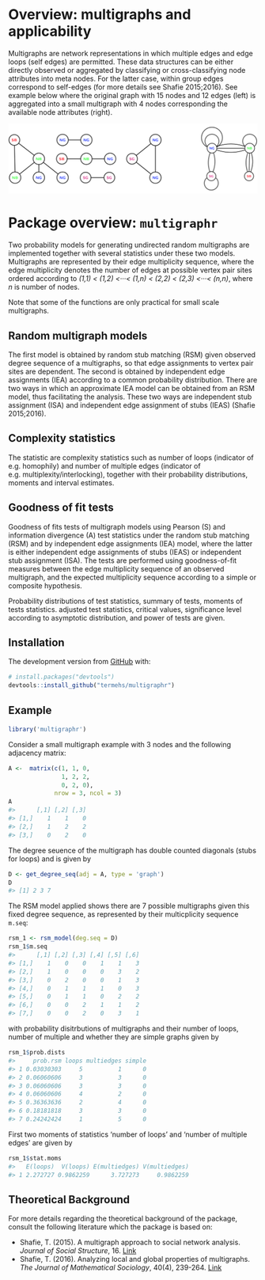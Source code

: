 
<!-- README.md is generated from README.Rmd. Please edit that file -->

# Overview: multigraphs and applicability

Multigraphs are network representations in which multiple edges and edge
loops (self edges) are permitted. These data structures can be either
directly observed or aggregated by classifying or cross-classifying node
attributes into meta nodes. For the latter case, within group edges
correspond to self-edges (for more details see Shafie 2015;2016). See
example below where the original graph with 15 nodes and 12 edges (left)
is aggregated into a small multigraph with 4 nodes corresponding the
available node attributes (right).

![](mg_ex.png)

# Package overview: `multigraphr`

Two probability models for generating undirected random multigraphs are
implemented together with several statistics under these two models.
Multigraphs are represented by their edge multiplicity sequence, where
the edge multiplicity denotes the number of edges at possible vertex
pair sites ordered according to *(1,1) \< (1,2) \<···\< (1,n) \< (2,2)
\< (2,3) \<···\< (n,n)*, where *n* is number of nodes.

Note that some of the functions are only practical for small scale
multigraphs.

## Random multigraph models

The first model is obtained by random stub matching (RSM) given observed
degree sequence of a multigraphs, so that edge assignments to vertex
pair sites are dependent. The second is obtained by independent edge
assignments (IEA) according to a common probability distribution. There
are two ways in which an approximate IEA model can be obtained from an
RSM model, thus facilitating the analysis. These two ways are
independent stub assignment (ISA) and independent edge assignment of
stubs (IEAS) (Shafie 2015;2016).

## Complexity statistics

The statistic are complexity statistics such as number of loops
(indicator of e.g. homophily) and number of multiple edges (indicator of
e.g. multiplexity/interlocking), together with their probability
distributions, moments and interval estimates.

## Goodness of fit tests

Goodness of fits tests of multigraph models using Pearson (S) and
information divergence (A) test statistics under the random stub
matching (RSM) and by independent edge assignments (IEA) model, where
the latter is either independent edge assignments of stubs (IEAS) or
independent stub assignment (ISA). The tests are performed using
goodness-of-fit measures between the edge multiplicity sequence of an
observed multigraph, and the expected multiplicity sequence according to
a simple or composite hypothesis.

Probability distributions of test statistics, summary of tests, moments
of tests statistics. adjusted test statistics, critical values,
significance level according to asymptotic distribution, and power of
tests are
given.

## Installation

<!-- You can install the released version of multigraphr from [CRAN](https://CRAN.R-project.org) with: -->

<!-- ``` r -->

<!-- install.packages("multigraphr") -->

<!-- ``` -->

The development version from [GitHub](https://github.com/) with:

``` r
# install.packages("devtools")
devtools::install_github("termehs/multigraphr")
```

## Example

``` r
library('multigraphr')
```

Consider a small multigraph example with 3 nodes and the following
adjacency matrix:

``` r
A <-  matrix(c(1, 1, 0, 
               1, 2, 2, 
               0, 2, 0), 
             nrow = 3, ncol = 3)
A
#>      [,1] [,2] [,3]
#> [1,]    1    1    0
#> [2,]    1    2    2
#> [3,]    0    2    0
```

The degree seuence of the multigraph has double counted diagonals (stubs
for loops) and is given by

``` r
D <- get_degree_seq(adj = A, type = 'graph')
D
#> [1] 2 3 7
```

The RSM model applied shows there are 7 possible multigraphs given this
fixed degree sequence, as represented by their multicplicity sequence
`m.seq`:

``` r
rsm_1 <- rsm_model(deg.seq = D)
rsm_1$m.seq
#>      [,1] [,2] [,3] [,4] [,5] [,6]
#> [1,]    1    0    0    1    1    3
#> [2,]    1    0    0    0    3    2
#> [3,]    0    2    0    0    1    3
#> [4,]    0    1    1    1    0    3
#> [5,]    0    1    1    0    2    2
#> [6,]    0    0    2    1    1    2
#> [7,]    0    0    2    0    3    1
```

with probability disitrbutions of multigraphs and their number of loops,
number of multiple and whether they are simple graphs given by

``` r
rsm_1$prob.dists
#>     prob.rsm loops multiedges simple
#> 1 0.03030303     5          1      0
#> 2 0.06060606     3          3      0
#> 3 0.06060606     3          3      0
#> 4 0.06060606     4          2      0
#> 5 0.36363636     2          4      0
#> 6 0.18181818     3          3      0
#> 7 0.24242424     1          5      0
```

First two moments of statistics ‘number of loops’ and ‘number of
multiple edges’ are given by

``` r
rsm_1$stat.moms
#>   E(loops)  V(loops) E(multiedges) V(multiedges)
#> 1 2.272727 0.9862259      3.727273     0.9862259
```

<!-- The IEA model applied shows that there are -->

<!-- ```{r iea_ex1, include=TRUE, results='markup', message=FALSE} -->

<!-- iea_1 <-   iea_model(adj = A , type = 'multigraph', K = 0, apx = FALSE) -->

<!-- iea_1 -->

<!-- ``` -->

## Theoretical Background

For more details regarding the theoretical background of the package,
consult the following literature which the package is based on:

  - Shafie, T. (2015). A multigraph approach to social network analysis.
    *Journal of Social Structure*, 16.
    [Link](https://www.exeley.com/journal_of_social_structure/doi/10.21307/joss-2019-011)
  - Shafie, T. (2016). Analyzing local and global properties of
    multigraphs. *The Journal of Mathematical Sociology*, 40(4),
    239-264.
    [Link](https://www.tandfonline.com/doi/abs/10.1080/0022250X.2016.1219732?journalCode=gmas20)

<!-- This is a basic example which shows you how to solve a common problem: -->

<!-- ```{r example} -->

<!-- library(multigraphr) -->

<!-- ## basic example code -->

<!-- ``` -->

<!-- What is special about using `README.Rmd` instead of just `README.md`? You can include R chunks like so: -->

<!-- ```{r cars} -->

<!-- summary(cars) -->

<!-- ``` -->

<!-- You'll still need to render `README.Rmd` regularly, to keep `README.md` up-to-date. -->

<!-- You can also embed plots, for example: -->

<!-- ```{r pressure, echo = FALSE} -->

<!-- plot(pressure) -->

<!-- ``` -->

<!-- In that case, don't forget to commit and push the resulting figure files, so they display on GitHub! -->

